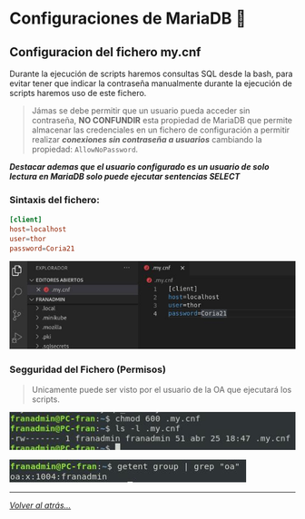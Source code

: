 # Configuraciones de MariaDB 📖

## Configuracion del fichero my.cnf

Durante la ejecución de scripts haremos consultas SQL desde la bash, para evitar tener que indicar la contraseña manualmente durante la ejecución de scripts haremos uso de este fichero.

> Jámas se debe permitir que un usuario pueda acceder sin contraseña, **NO CONFUNDIR** esta propiedad de MariaDB que permite almacenar las credenciales en un fichero de configuración a permitir realizar ***conexiones sin contraseña a usuarios*** cambiando la propiedad: `AllowNoPassword`.

***Destacar ademas que el usuario configurado es un usuario de solo lectura en MariaDB solo puede ejecutar sentencias SELECT***

### Sintaxis del fichero:

```conf
[client] 
host=localhost
user=thor
password=Coria21
```
![sintaxis](./imagenes/usuarioSinContra.jpg)

### Segguridad del Fichero (Permisos)

> Unicamente puede ser visto por el usuario de la OA que ejecutará los scripts.

![sintaxis](./imagenes/Permisos.jpg)

![sintaxis](./imagenes/UsuarioOA.jpg)

________________________________________
*[Volver al atrás...](./README.md)*